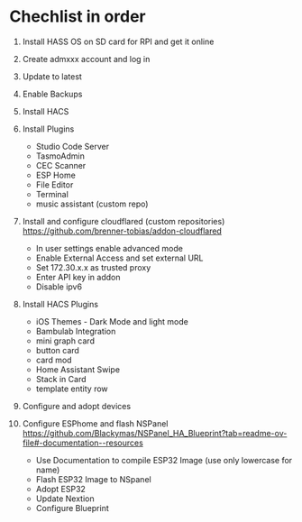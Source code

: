 # Chechlist in order

1. Install HASS OS on SD card for RPI and get it online

2. Create admxxx account and log in

3. Update to latest

4. Enable Backups

5. Install HACS

6. Install Plugins
    - Studio Code Server
    - TasmoAdmin
    - CEC Scanner
    - ESP Home
    - File Editor
    - Terminal
    - music assistant (custom repo)
      
7. Install and configure cloudflared (custom repositories) https://github.com/brenner-tobias/addon-cloudflared
    - In user settings enable advanced mode
    - Enable External Access and set external URL
    - Set 172.30.x.x as trusted proxy
    - Enter API key in addon
    - Disable ipv6
      
8. Install HACS Plugins
    - iOS Themes - Dark Mode and light mode
    - Bambulab Integration
    - mini graph card
    - button card
    - card mod
    - Home Assistant Swipe
    - Stack in Card
    - template entity row
      
9. Configure and adopt devices

10. Configure ESPhome and flash NSPanel https://github.com/Blackymas/NSPanel_HA_Blueprint?tab=readme-ov-file#-documentation--resources
    - Use Documentation to compile ESP32 Image (use only lowercase for name)
    - Flash ESP32 Image to NSpanel
    - Adopt ESP32
    - Update Nextion
    - Configure Blueprint
